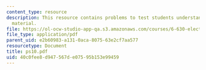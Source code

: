 ```yaml
---
content_type: resource
description: This resource contains problems to test students understanding of course
  material.
file: https://ol-ocw-studio-app-qa.s3.amazonaws.com/courses/6-630-electromagnetics-fall-2006/40c0fee8d947567de07595b153e99459_ps10.pdf
file_type: application/pdf
parent_uid: e2b60983-a131-0aca-8075-63e2cf7aa577
resourcetype: Document
title: ps10.pdf
uid: 40c0fee8-d947-567d-e075-95b153e99459
---
```


